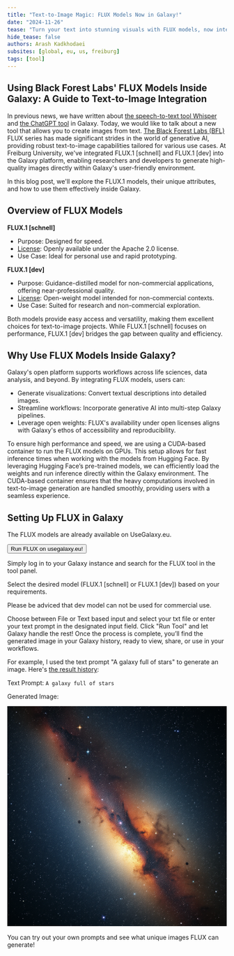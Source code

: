 ```yaml
---
title: "Text-to-Image Magic: FLUX Models Now in Galaxy!"
date: "2024-11-26"
tease: "Turn your text into stunning visuals with FLUX models, now integrated into Galaxy!"
hide_tease: false
authors: Arash Kadkhodaei
subsites: [global, eu, us, freiburg]
tags: [tool]
---
```


## Using Black Forest Labs' FLUX Models Inside Galaxy: A Guide to Text-to-Image Integration

In previous news, we have written about [the speech-to-text tool Whisper](../2024-04-25-whisper-tool/) and [the ChatGPT tool](../2023-08-14-chat-gpt/) in Galaxy. Today, we would like to talk about a new tool that allows you to create images from text.
[The Black Forest Labs (BFL)](https://blackforestlabs.ai/) FLUX series has made significant strides in the world of generative AI, providing robust text-to-image capabilities
tailored for various use cases. At Freiburg University, we've integrated FLUX.1 [schnell] and FLUX.1 [dev] into the Galaxy platform, enabling researchers and developers to generate
high-quality images directly within Galaxy's user-friendly environment.

In this blog post, we'll explore the FLUX.1 models, their unique attributes, and how to use them effectively inside Galaxy.

## Overview of FLUX Models

**FLUX.1 [schnell]**
* Purpose: Designed for speed.
* [License](https://github.com/black-forest-labs/flux/blob/main/model_licenses/LICENSE-FLUX1-schnell): Openly available under the Apache 2.0 license.
* Use Case: Ideal for personal use and rapid prototyping.

**FLUX.1 [dev]**
* Purpose: Guidance-distilled model for non-commercial applications, offering near-professional quality.
* [License](https://github.com/black-forest-labs/flux/blob/main/model_licenses/LICENSE-FLUX1-dev): Open-weight model intended for non-commercial contexts.
* Use Case: Suited for research and non-commercial exploration.

Both models provide easy access and versatility, making them excellent choices for text-to-image projects. While FLUX.1 [schnell] focuses on performance, FLUX.1 [dev] bridges the gap between quality and efficiency.

## Why Use FLUX Models Inside Galaxy?

Galaxy's open platform supports workflows across life sciences, data analysis, and beyond. By integrating FLUX models, users can:

* Generate visualizations: Convert textual descriptions into detailed images.
* Streamline workflows: Incorporate generative AI into multi-step Galaxy pipelines.
* Leverage open weights: FLUX's availability under open licenses aligns with Galaxy's ethos of accessibility and reproducibility.

To ensure high performance and speed, we are using a CUDA-based container to run the FLUX models on GPUs. This setup allows for fast inference times when working with the models from Hugging Face.
By leveraging Hugging Face’s pre-trained models, we can efficiently load the weights and run inference directly within the Galaxy environment. The CUDA-based container ensures that the heavy
computations involved in text-to-image generation are handled smoothly, providing users with a seamless experience.

## Setting Up FLUX in Galaxy

The FLUX models are already available on UseGalaxy.eu.

<a href="https://usegalaxy.eu/root?tool_id=black_forest_labs_flux"><button type="button" class="btn btn-success">Run FLUX on usegalaxy.eu!</button></a>

Simply log in to your Galaxy instance and search for the FLUX tool in the tool panel.

Select the desired model (FLUX.1 [schnell] or FLUX.1 [dev]) based on your requirements.

Please be adviced that dev model can not be used for commercial use.

Choose between File or Text based input and select your txt file or enter your text prompt in the designated input field.
Click "Run Tool" and let Galaxy handle the rest!
Once the process is complete, you’ll find the generated image in your Galaxy history, ready to view, share, or use in your workflows.

For example, I used the text prompt "A galaxy full of stars" to generate an image. Here's [the result history](https://usegalaxy.eu/u/brilliantarash/h/flux):

Text Prompt: `A galaxy full of stars`

Generated Image:

![FLUX_on_text_prompt_(A_galaxy_full_of_stars)](./FLUX_on_text_prompt-a_galaxy_full_of_stars.png)

You can try out your own prompts and see what unique images FLUX can generate!
